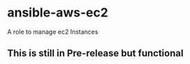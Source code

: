 # ansible-aws-ec2
A role to manage ec2 Instances 


## This is still in Pre-release but functional 
